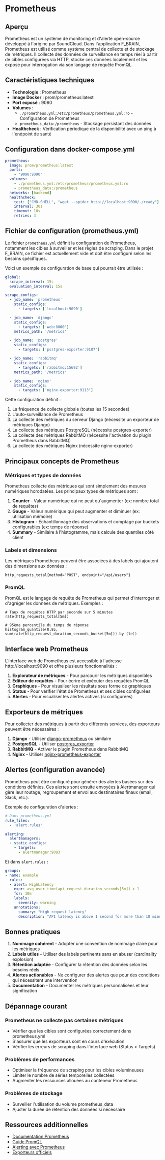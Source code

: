 # Prometheus

## Aperçu

Prometheus est un système de monitoring et d'alerte open-source développé à l'origine par SoundCloud. Dans l'application F_BRAIN, Prometheus est utilisé comme système central de collecte et de stockage de métriques. Il collecte des données de surveillance en temps réel à partir de cibles configurées via HTTP, stocke ces données localement et les expose pour interrogation via son langage de requête PromQL.

## Caractéristiques techniques

- **Technologie** : Prometheus
- **Image Docker** : prom/prometheus:latest
- **Port exposé** : 9090
- **Volumes** : 
  - `./prometheus.yml:/etc/prometheus/prometheus.yml:ro` - Configuration de Prometheus
  - `prometheus_data:/prometheus` - Stockage persistant des données
- **Healthcheck** : Vérification périodique de la disponibilité avec un ping à l'endpoint de santé

## Configuration dans docker-compose.yml

```yaml
prometheus:
  image: prom/prometheus:latest
  ports:
    - "9090:9090"
  volumes:
    - ./prometheus.yml:/etc/prometheus/prometheus.yml:ro
    - prometheus_data:/prometheus
  networks: [backend]
  healthcheck:
    test: ["CMD-SHELL", "wget --spider http://localhost:9090/-/ready"]
    interval: 30s
    timeout: 10s
    retries: 3
```

## Fichier de configuration (prometheus.yml)

Le fichier `prometheus.yml` définit la configuration de Prometheus, notamment les cibles à surveiller et les règles de scraping. Dans le projet F_BRAIN, ce fichier est actuellement vide et doit être configuré selon les besoins spécifiques.

Voici un exemple de configuration de base qui pourrait être utilisée :

```yaml
global:
  scrape_interval: 15s
  evaluation_interval: 15s

scrape_configs:
  - job_name: 'prometheus'
    static_configs:
      - targets: ['localhost:9090']

  - job_name: 'django'
    static_configs:
      - targets: ['web:8000']
    metrics_path: '/metrics'

  - job_name: 'postgres'
    static_configs:
      - targets: ['postgres-exporter:9187']

  - job_name: 'rabbitmq'
    static_configs:
      - targets: ['rabbitmq:15692']
    metrics_path: '/metrics'

  - job_name: 'nginx'
    static_configs:
      - targets: ['nginx-exporter:9113']
```

Cette configuration définit :
1. La fréquence de collecte globale (toutes les 15 secondes)
2. L'auto-surveillance de Prometheus
3. La collecte des métriques du serveur Django (nécessite un exporteur de métriques Django)
4. La collecte des métriques PostgreSQL (nécessite postgres-exporter)
5. La collecte des métriques RabbitMQ (nécessite l'activation du plugin Prometheus dans RabbitMQ)
6. La collecte des métriques Nginx (nécessite nginx-exporter)

## Principaux concepts de Prometheus

### Métriques et types de données

Prometheus collecte des métriques qui sont simplement des mesures numériques horodatées. Les principaux types de métriques sont :

1. **Counter** - Valeur numérique qui ne peut qu'augmenter (ex: nombre total de requêtes)
2. **Gauge** - Valeur numérique qui peut augmenter et diminuer (ex: utilisation mémoire)
3. **Histogram** - Échantillonnage des observations et comptage par buckets configurables (ex: temps de réponse)
4. **Summary** - Similaire à l'histogramme, mais calcule des quantiles côté client

### Labels et dimensions

Les métriques Prometheus peuvent être associées à des labels qui ajoutent des dimensions aux données :

```
http_requests_total{method="POST", endpoint="/api/users"}
```

### PromQL

PromQL est le langage de requête de Prometheus qui permet d'interroger et d'agréger les données de métriques. Exemples :

```
# Taux de requêtes HTTP par seconde sur 5 minutes
rate(http_requests_total[5m])

# 95ème percentile du temps de réponse
histogram_quantile(0.95, sum(rate(http_request_duration_seconds_bucket[5m])) by (le))
```

## Interface web Prometheus

L'interface web de Prometheus est accessible à l'adresse http://localhost:9090 et offre plusieurs fonctionnalités :

1. **Explorateur de métriques** - Pour parcourir les métriques disponibles
2. **Éditeur de requêtes** - Pour écrire et exécuter des requêtes PromQL
3. **Graphiques** - Pour visualiser les résultats sous forme de graphiques
4. **Status** - Pour vérifier l'état de Prometheus et ses cibles configurées
5. **Alertes** - Pour visualiser les alertes actives (si configurées)

## Exporteurs de métriques

Pour collecter des métriques à partir des différents services, des exporteurs peuvent être nécessaires :

1. **Django** - Utiliser [django-prometheus](https://github.com/korfuri/django-prometheus) ou similaire
2. **PostgreSQL** - Utiliser [postgres_exporter](https://github.com/prometheus-community/postgres_exporter)
3. **RabbitMQ** - Activer le plugin Prometheus dans RabbitMQ
4. **Nginx** - Utiliser [nginx-prometheus-exporter](https://github.com/nginxinc/nginx-prometheus-exporter)

## Alertes (configuration avancée)

Prometheus peut être configuré pour générer des alertes basées sur des conditions définies. Ces alertes sont ensuite envoyées à Alertmanager qui gère leur routage, regroupement et envoi aux destinataires finaux (email, Slack, etc.).

Exemple de configuration d'alertes :

```yaml
# Dans prometheus.yml
rule_files:
  - 'alert.rules'

alerting:
  alertmanagers:
  - static_configs:
    - targets:
      - alertmanager:9093
```

Et dans `alert.rules` :

```yaml
groups:
- name: example
  rules:
  - alert: HighLatency
    expr: avg_over_time(api_request_duration_seconds[5m]) > 1
    for: 10m
    labels:
      severity: warning
    annotations:
      summary: "High request latency"
      description: "API latency is above 1 second for more than 10 minutes."
```

## Bonnes pratiques

1. **Nommage cohérent** - Adopter une convention de nommage claire pour les métriques
2. **Labels utiles** - Utiliser des labels pertinents sans en abuser (cardinality explosion)
3. **Rétention adaptée** - Configurer la rétention des données selon les besoins réels
4. **Alertes actionables** - Ne configurer des alertes que pour des conditions qui nécessitent une intervention
5. **Documentation** - Documenter les métriques personnalisées et leur signification

## Dépannage courant

### Prometheus ne collecte pas certaines métriques
- Vérifier que les cibles sont configurées correctement dans prometheus.yml
- S'assurer que les exporteurs sont en cours d'exécution
- Vérifier les erreurs de scraping dans l'interface web (Status > Targets)

### Problèmes de performances
- Optimiser la fréquence de scraping pour les cibles volumineuses
- Limiter le nombre de séries temporelles collectées
- Augmenter les ressources allouées au conteneur Prometheus

### Problèmes de stockage
- Surveiller l'utilisation du volume prometheus_data
- Ajuster la durée de rétention des données si nécessaire

## Ressources additionnelles

- [Documentation Prometheus](https://prometheus.io/docs/introduction/overview/)
- [Guide PromQL](https://prometheus.io/docs/prometheus/latest/querying/basics/)
- [Alerting avec Prometheus](https://prometheus.io/docs/alerting/latest/overview/)
- [Exporteurs officiels](https://prometheus.io/docs/instrumenting/exporters/)

